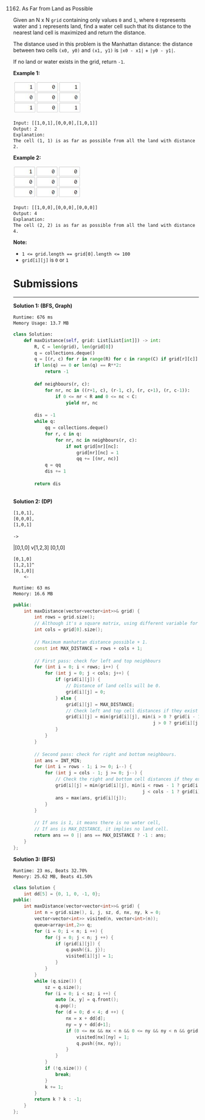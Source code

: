 1162. As Far from Land as Possible

Given an N x N `grid` containing only values `0` and `1`, where `0` represents water and `1` represents land, find a water cell such that its distance to the nearest land cell is maximized and return the distance.

The distance used in this problem is the Manhattan distance: the distance between two cells `(x0, y0)` and `(x1, y1)` is `|x0 - x1|` + `|y0 - y1|`.

If no land or water exists in the grid, return `-1`.

 

**Example 1:**

![1162_1336_ex1.jpg](img/1162_1336_ex1.jpg)
```
Input: [[1,0,1],[0,0,0],[1,0,1]]
Output: 2
Explanation: 
The cell (1, 1) is as far as possible from all the land with distance 2.
```

**Example 2:**

![1162_1336_ex2.jpg](img/1162_1336_ex2.jpg)
```
Input: [[1,0,0],[0,0,0],[0,0,0]]
Output: 4
Explanation: 
The cell (2, 2) is as far as possible from all the land with distance 4.
```

**Note:**

* `1 <= grid.length == grid[0].length <= 100`
* `grid[i][j]` is `0` or `1`

# Submissions
---
**Solution 1: (BFS, Graph)**
```
Runtime: 676 ms
Memory Usage: 13.7 MB
```
```python
class Solution:
    def maxDistance(self, grid: List[List[int]]) -> int:
        R, C = len(grid), len(grid[0])
        q = collections.deque()
        q = [(r, c) for r in range(R) for c in range(C) if grid[r][c]]
        if len(q) == 0 or len(q) == R**2:
            return -1
        
        def neighbours(r, c):
            for nr, nc in ((r+1, c), (r-1, c), (r, c+1), (r, c-1)):
                if 0 <= nr < R and 0 <= nc < C:
                    yield nr, nc
        
        dis = -1
        while q:
            qq = collections.deque()
            for r, c in q:
                for nr, nc in neighbours(r, c):
                    if not grid[nr][nc]:
                        grid[nr][nc] = 1
                        qq += [(nr, nc)]
            q = qq
            dis += 1
            
        return dis
                        
```

**Solution 2: (DP)**

    [1,0,1],
    [0,0,0],
    [1,0,1]

    ->
   |[0,1,0]
   v[1,2,3]
    [0,1,0]

    [0,1,0]
    [1,2,1]^
    [0,1,0]|
        <-
```
Runtime: 63 ms
Memory: 16.6 MB
```
```c++
public:
    int maxDistance(vector<vector<int>>& grid) {
        int rows = grid.size();
        // Although it's a square matrix, using different variable for readability.
        int cols = grid[0].size();

        // Maximum manhattan distance possible + 1.
        const int MAX_DISTANCE = rows + cols + 1;
        
        // First pass: check for left and top neighbours
        for (int i = 0; i < rows; i++) {
            for (int j = 0; j < cols; j++) {
                if (grid[i][j]) {
                    // Distance of land cells will be 0.
                    grid[i][j] = 0;
                } else {
                    grid[i][j] = MAX_DISTANCE;
                    // Check left and top cell distances if they exist and update the current cell distance.
                    grid[i][j] = min(grid[i][j], min(i > 0 ? grid[i - 1][j] + 1 : MAX_DISTANCE,
                                                     j > 0 ? grid[i][j - 1] + 1 : MAX_DISTANCE));
                }
            }
        }

        // Second pass: check for right and bottom neighbours.
        int ans = INT_MIN;
        for (int i = rows - 1; i >= 0; i--) {
            for (int j = cols - 1; j >= 0; j--) {
                // Check the right and bottom cell distances if they exist and update the current cell distance.
                grid[i][j] = min(grid[i][j], min(i < rows - 1 ? grid[i + 1][j] + 1 : MAX_DISTANCE,
                                                 j < cols - 1 ? grid[i][j + 1] + 1 : MAX_DISTANCE));
                ans = max(ans, grid[i][j]);
            }
        }
        
        // If ans is 1, it means there is no water cell,
        // If ans is MAX_DISTANCE, it implies no land cell.
        return ans == 0 || ans == MAX_DISTANCE ? -1 : ans;
    }
};
```

**Solution 3: (BFS)**
```
Runtime: 23 ms, Beats 32.70%
Memory: 25.62 MB, Beats 41.50%
```
```c++
class Solution {
    int dd[5] = {0, 1, 0, -1, 0};
public:
    int maxDistance(vector<vector<int>>& grid) {
        int n = grid.size(), i, j, sz, d, nx, ny, k = 0;
        vector<vector<int>> visited(n, vector<int>(n));
        queue<array<int,2>> q;
        for (i = 0; i < n; i ++) {
            for (j = 0; j < n; j ++) {
                if (grid[i][j]) {
                    q.push({i, j});
                    visited[i][j] = 1;
                }
            }
        }
        while (q.size()) {
            sz = q.size();
            for (i = 0; i < sz; i ++) {
                auto [x, y] = q.front();
                q.pop();
                for (d = 0; d < 4; d ++) {
                    nx = x + dd[d];
                    ny = y + dd[d+1];
                    if (0 <= nx && nx < n && 0 <= ny && ny < n && grid[nx][ny] == 0 && !visited[nx][ny]) {
                        visited[nx][ny] = 1;
                        q.push({nx, ny});
                    }
                }
            }
            if (!q.size()) {
                break;
            }
            k += 1;
        }
        return k ? k : -1;
    }
};
```
